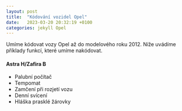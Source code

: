 ```yaml
---
layout: post
title:  "Kódování vozidel Opel"
date:   2023-03-20 20:32:19 +0100
categories: jekyll Opel
---
```

Umíme kódovat vozy Opel až do modelového roku 2012. Níže uvádíme příklady funkcí, které umíme nakódovat.

#### Astra H/Zafira B
* Palubní počítač
* Tempomat
* Zamčení při rozjetí vozu
* Denní svícení
* Hláška prasklé žárovky

